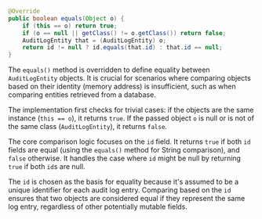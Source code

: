 ```java
@Override
public boolean equals(Object o) {
    if (this == o) return true;
    if (o == null || getClass() != o.getClass()) return false;
    AuditLogEntity that = (AuditLogEntity) o;
    return id != null ? id.equals(that.id) : that.id == null;
}
```
The `equals()` method is overridden to define equality between `AuditLogEntity` objects.  It is crucial for scenarios where comparing objects based on their identity (memory address) is insufficient, such as when comparing entities retrieved from a database.

The implementation first checks for trivial cases: if the objects are the same instance (`this == o`), it returns `true`. If the passed object `o` is null or is not of the same class (`AuditLogEntity`), it returns `false`.

The core comparison logic focuses on the `id` field. It returns `true` if both `id` fields are equal (using the `equals()` method for String comparison), and `false` otherwise. It handles the case where `id` might be null by returning `true` if both `id`s are null.

The `id` is chosen as the basis for equality because it's assumed to be a unique identifier for each audit log entry.  Comparing based on the `id` ensures that two objects are considered equal if they represent the same log entry, regardless of other potentially mutable fields.